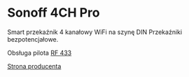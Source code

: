 # Sonoff 4CH Pro
Smart przekaźnik 4 kanałowy WiFi na szynę DIN
Przekaźniki bezpotencjałowe.

Obsługa pilota [RF 433](../../../komunikacja/RF%20433.md)

[Strona producenta](https://sonoff.tech/product/wifi-diy-smart-switches/4chr3-4chpror3)